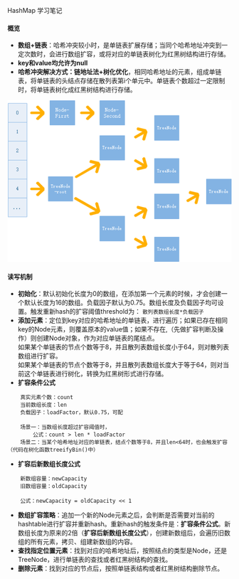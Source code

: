 HashMap 学习笔记

#### 概览
* **数组+链表**：哈希冲突较小时，是单链表扩展存储；当同个哈希地址冲突到一定次数时，会进行数组扩容，或将对应的单链表树化为红黑树结构进行存储。
* **key和value均允许为null**
* **哈希冲突解决方式：链地址法+树化优化**，相同哈希地址的元素，组成单链表，将单链表的头结点存储在散列表第i个单元中。单链表个数超过一定限制时，将单链表树化成红黑树结构进行存储。

![HashMap](hashmap.png "HashMap")

#### 读写机制
* **初始化**：默认初始化长度为0的数组，在添加第一个元素的时候，才会创建一个默认长度为16的数组。负载因子默认为0.75。数组长度及负载因子均可设置。触发重新hash的扩容阈值threshold为：
```散列表数组长度*负载因子```
* **添加元素**：定位到key对应的哈希地址的单链表，进行遍历；如果已存在相同key的Node元素，则覆盖原本的value值；如果不存在,（先做扩容判断及操作）则创建Node对象，作为对应单链表的尾结点。<br/>
    如果某个单链表的节点个数等于8，并且散列表数组长度小于64，则对散列表数组进行扩容。<br/>
    如果某个单链表的节点个数等于8，并且散列表数组长度大于等于64，则对当前这个单链表进行树化，转换为红黑树形式进行存储。
* **扩容条件公式**
```
    真实元素个数：count
    当前数组长度：len
    负载因子：loadFactor，默认0.75，可配
    
    场景一：当数组长度超过扩容阈值时，
        公式：count > len * loadFactor
    场景二：当某个哈希地址对应的单链表，结点个数等于8，并且len<64时，也会触发扩容（代码在树化函数treeifyBin()中）
```
* **扩容后新数组长度公式**
```
    新数组容量：newCapacity
    旧数组容量：oldCapacity
    
    公式：newCapacity = oldCapacity << 1
```
* **数组扩容策略**：追加一个新的Node元素之后，会判断是否需要对当前的hashtable进行扩容并重新hash。重新hash的触发条件是：**扩容条件公式**。新数组长度为原来的2倍（**扩容后新数组长度公式**），创建新数组后，会遍历旧数组的所有元素，拷贝、组建新数组的内容。
* **查找指定位置元素**：找到对应的哈希地址后，按照结点的类型是Node，还是TreeNode，进行单链表的查找或者红黑树结构的查找。
* **删除元素**：找到对应的节点后，按照单链表结构或者红黑树结构删除节点。